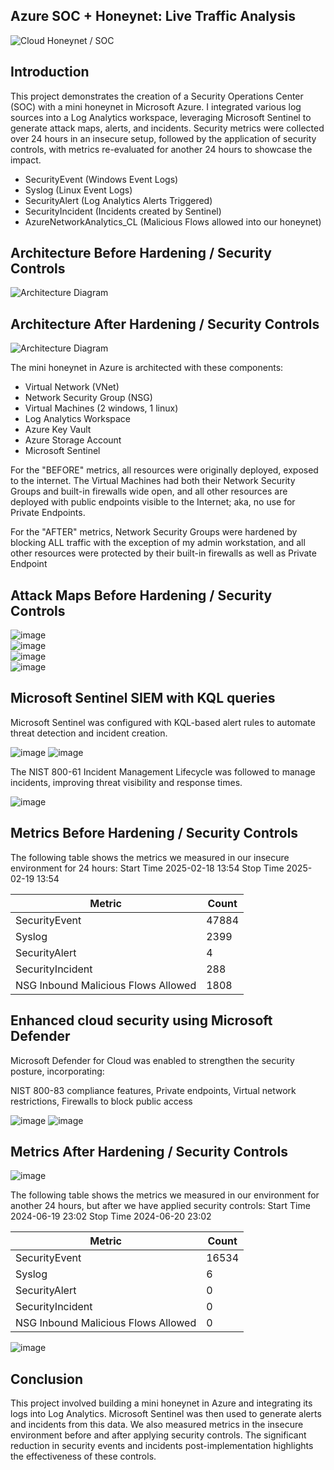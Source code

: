 ## Azure SOC + Honeynet: Live Traffic Analysis
![Cloud Honeynet / SOC](https://i.imgur.com/ZWxe03e.jpg)

## Introduction

This project demonstrates the creation of a Security Operations Center (SOC) with a mini honeynet in Microsoft Azure. I integrated various log sources into a Log Analytics workspace, leveraging Microsoft Sentinel to generate attack maps, alerts, and incidents. Security metrics were collected over 24 hours in an insecure setup, followed by the application of security controls, with metrics re-evaluated for another 24 hours to showcase the impact.

- SecurityEvent (Windows Event Logs)
- Syslog (Linux Event Logs)
- SecurityAlert (Log Analytics Alerts Triggered)
- SecurityIncident (Incidents created by Sentinel)
- AzureNetworkAnalytics_CL (Malicious Flows allowed into our honeynet)

## Architecture Before Hardening / Security Controls
![Architecture Diagram](https://i.imgur.com/aBDwnKb.jpg)

## Architecture After Hardening / Security Controls
![Architecture Diagram](https://i.imgur.com/YQNa9Pp.jpg)

The mini honeynet in Azure is architected with these components:

- Virtual Network (VNet)
- Network Security Group (NSG)
- Virtual Machines (2 windows, 1 linux)
- Log Analytics Workspace
- Azure Key Vault
- Azure Storage Account
- Microsoft Sentinel

For the "BEFORE" metrics, all resources were originally deployed, exposed to the internet. The Virtual Machines had both their Network Security Groups and built-in firewalls wide open, and all other resources are deployed with public endpoints visible to the Internet; aka, no use for Private Endpoints.

For the "AFTER" metrics, Network Security Groups were hardened by blocking ALL traffic with the exception of my admin workstation, and all other resources were protected by their built-in firewalls as well as Private Endpoint

## Attack Maps Before Hardening / Security Controls
![image](https://github.com/user-attachments/assets/d6e3a6d7-9418-40c1-ba94-69e1c9be6296)<br>
![image](https://github.com/user-attachments/assets/8fedae24-a7c0-4752-9fc4-98b89c8219fa)<br>
![image](https://github.com/user-attachments/assets/993d00f2-ef9a-4bbe-b2c6-1e1fe8d12f12)<br>
![image](https://github.com/user-attachments/assets/fad25459-3d37-4e35-99bc-156b03ae25bf)


## Microsoft Sentinel SIEM with KQL queries
Microsoft Sentinel was configured with KQL-based alert rules to automate threat detection and incident creation.

![image](https://github.com/user-attachments/assets/175448d7-b5f3-4fce-9af9-b0f5a5b8cc6f)
![image](https://github.com/user-attachments/assets/184b44f4-2786-4a92-b93d-b8504e39798d)

The NIST 800-61 Incident Management Lifecycle was followed to manage incidents, improving threat visibility and response times.

![image](https://github.com/user-attachments/assets/472fbaa7-d396-4f61-a607-0909b523ad2b)


## Metrics Before Hardening / Security Controls

The following table shows the metrics we measured in our insecure environment for 24 hours:
Start Time 2025-02-18 13:54
Stop Time 2025-02-19 13:54

| Metric                   | Count
| ------------------------ | -----
| SecurityEvent            | 47884
| Syslog                   | 2399
| SecurityAlert            | 4
| SecurityIncident         | 288
| NSG Inbound Malicious Flows Allowed | 1808


## Enhanced cloud security using Microsoft Defender

Microsoft Defender for Cloud was enabled to strengthen the security posture, incorporating:

NIST 800-83 compliance features, 
Private endpoints, 
Virtual network restrictions, 
Firewalls to block public access

![image](https://github.com/user-attachments/assets/9ba6e854-f9cf-4dc5-8514-66a1dd0cbf85)
![image](https://github.com/user-attachments/assets/fda85ef3-a078-4960-9b38-4ed753aaa0f4)


## Metrics After Hardening / Security Controls

![image](https://github.com/user-attachments/assets/503d4974-d528-4a3a-b2a8-3980786d2368)

The following table shows the metrics we measured in our environment for another 24 hours, but after we have applied security controls:
Start Time 2024-06-19 23:02
Stop Time	2024-06-20 23:02

| Metric                   | Count
| ------------------------ | -----
| SecurityEvent            | 16534
| Syslog                   | 6
| SecurityAlert            | 0
| SecurityIncident         | 0
| NSG Inbound Malicious Flows Allowed | 0

![image](https://github.com/user-attachments/assets/e940e227-2039-4286-8920-63122bd0c3a9)


## Conclusion

This project involved building a mini honeynet in Azure and integrating its logs into Log Analytics. Microsoft Sentinel was then used to generate alerts and incidents from this data. We also measured metrics in the insecure environment before and after applying security controls. The significant reduction in security events and incidents post-implementation highlights the effectiveness of these controls.

